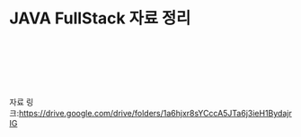 # JAVA FullStack 자료 정리
<br><br><br><br><br><br>
자료 링크:https://drive.google.com/drive/folders/1a6hjxr8sYCccA5JTa6j3ieH1BydajrIG
